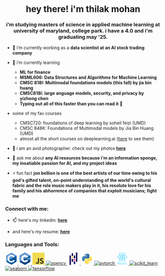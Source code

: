 <h1 align="center">hey there! i'm thilak mohan</h1>
<h3 align="center">i'm studying masters of science in applied machine learning at university of maryland, college park. i have a 4.0 and i'm graduating may '25.</h3>

- 🔭 i’m currently working as a **data scientist at an AI stock trading company**

- 🌱 i’m currently learning
  - **ML for finance**
  - **MSML606: Data Structures and Algorithms for Machine Learning**
  - **CMSC 818I: Multimodal foundations models (this fall) by jia bin huang**
  - **CMSC818I: large anguage models, security, and privacy by yizheng chen**
  - **Typing out all of this faster than you can read it** 💨

- some of my fav courses
  - CMSC720: foundations of deep learning by soheil feizi (UMD)
  - CMSC 848K: Foundations of Multimodal models by Jia Bin Huang (UMD)
  - almost all the short courses on deeplearning.ai ([here](https://www.deeplearning.ai/courses/) to see them)

- 📝 i am an avid photographer. check out my photos **[here](https://unsplash.com/@thilak_cm212)**

- 💬 ask me about **any AI resources because i'm an information sponge, my insatiable passion for AI, and  my project ideas**

- ⚡ fun fact **jon bellion is one of the best artists of our time owing to his god's gifted talent, on-point understanding of the world's cultural fabric and the role music makers play in it, his resolute love for his family and his abhorrence of companies that exploit musicians; fight me**

<h3 align="left">Connect with me:</h3>

- 📫 here's my linkedin: **[here](https://www.linkedin.com/in/thilak-mohan-687b801b2/)**

- and here's my resume: **[here](https://drive.google.com/file/d/1uCKoXbEEL_pXL2gIWg2kb61BGm2SWV70/view?usp=sharing)**

<p align="left">
</p>

<h3 align="left">Languages and Tools:</h3>
<p align="left"> <a href="https://www.cprogramming.com/" target="_blank" rel="noreferrer"> <img src="https://raw.githubusercontent.com/devicons/devicon/master/icons/c/c-original.svg" alt="c" width="40" height="40"/> </a> <a href="https://www.w3schools.com/cpp/" target="_blank" rel="noreferrer"> <img src="https://raw.githubusercontent.com/devicons/devicon/master/icons/cplusplus/cplusplus-original.svg" alt="cplusplus" width="40" height="40"/> </a> <a href="https://developer.mozilla.org/en-US/docs/Web/JavaScript" target="_blank" rel="noreferrer"> <img src="https://raw.githubusercontent.com/devicons/devicon/master/icons/javascript/javascript-original.svg" alt="javascript" width="40" height="40"/> </a> <a href="https://opencv.org/" target="_blank" rel="noreferrer"> <img src="https://www.vectorlogo.zone/logos/opencv/opencv-icon.svg" alt="opencv" width="40" height="40"/> </a> <a href="https://pandas.pydata.org/" target="_blank" rel="noreferrer"> <img src="https://raw.githubusercontent.com/devicons/devicon/2ae2a900d2f041da66e950e4d48052658d850630/icons/pandas/pandas-original.svg" alt="pandas" width="40" height="40"/> </a> <a href="https://www.python.org" target="_blank" rel="noreferrer"> <img src="https://raw.githubusercontent.com/devicons/devicon/master/icons/python/python-original.svg" alt="python" width="40" height="40"/> </a> <a href="https://pytorch.org/" target="_blank" rel="noreferrer"> <img src="https://www.vectorlogo.zone/logos/pytorch/pytorch-icon.svg" alt="pytorch" width="40" height="40"/> </a> <a href="https://reactjs.org/" target="_blank" rel="noreferrer"> <img src="https://raw.githubusercontent.com/devicons/devicon/master/icons/react/react-original-wordmark.svg" alt="react" width="40" height="40"/> </a> <a href="https://scikit-learn.org/" target="_blank" rel="noreferrer"> <img src="https://upload.wikimedia.org/wikipedia/commons/0/05/Scikit_learn_logo_small.svg" alt="scikit_learn" width="40" height="40"/> </a> <a href="https://seaborn.pydata.org/" target="_blank" rel="noreferrer"> <img src="https://seaborn.pydata.org/_images/logo-mark-lightbg.svg" alt="seaborn" width="40" height="40"/> </a> <a href="https://www.tensorflow.org" target="_blank" rel="noreferrer"> <img src="https://www.vectorlogo.zone/logos/tensorflow/tensorflow-icon.svg" alt="tensorflow" width="40" height="40"/> </a> </p>

